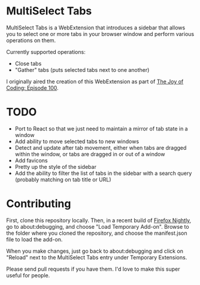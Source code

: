 # MultiSelect Tabs

MultiSelect Tabs is a WebExtension that introduces a sidebar that allows you to select one or more tabs in your browser window and perform various operations on them.

Currently supported operations:

* Close tabs
* "Gather" tabs (puts selected tabs next to one another)

I originally aired the creation of this WebExtension as part of [The Joy of Coding: Episode 100](https://www.reddit.com/r/WatchPeopleCode/comments/6bpb36/live_weekly_1pm_et_on_wednesdays_watch_a_mozilla/).

# TODO
* Port to React so that we just need to maintain a mirror of tab state in a window
* Add ability to move selected tabs to new windows
* Detect and update after tab movement, either when tabs are dragged within the window, or tabs are dragged in or out of a window
* Add favicons
* Pretty up the style of the sidebar
* Add the ability to filter the list of tabs in the sidebar with a search query (probably matching on tab title or URL)

# Contributing

First, clone this repository locally. Then, in a recent build of [Firefox Nightly](http://nightly.mozilla.org/), go to about:debugging, and choose "Load Temporary Add-on". Browse to the folder where you cloned the repository, and choose the manifest.json file to load the add-on.

When you make changes, just go back to about:debugging and click on "Reload" next to the MultiSelect Tabs entry under Temporary Extensions.

Please send pull requests if you have them. I'd love to make this super useful for people.

